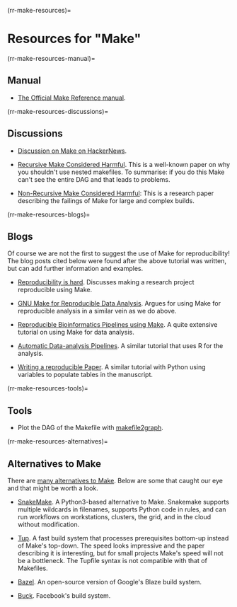 (rr-make-resources)=
# Resources for "Make"

(rr-make-resources-manual)=
## Manual

- [The Official Make Reference
  manual](https://www.gnu.org/software/make/manual/make.html).

(rr-make-resources-discussions)=
## Discussions

- [Discussion on Make on
  HackerNews](https://news.ycombinator.com/item?id=15041986).

- [Recursive Make Considered
  Harmful](http://aegis.sourceforge.net/auug97.pdf). This is a well-known
  paper on why you shouldn't use nested makefiles. To summarise: if you do
  this Make can't see the entire DAG and that leads to problems.

- [Non-Recursive Make Considered
  Harmful](https://www.microsoft.com/en-us/research/wp-content/uploads/2016/03/hadrian.pdf):
  This is a research paper describing the failings of Make for large and
  complex builds.

(rr-make-resources-blogs)=
## Blogs

Of course we are not the first to suggest the use of Make for reproducibility!
The blog posts cited below were found after the above tutorial was written,
but can add further information and examples.

- [Reproducibility is
  hard](https://kbroman.wordpress.com/tag/reproducible-research/). Discusses
  making a research project reproducible using Make.

- [GNU Make for Reproducible Data Analysis](http://zmjones.com/make/). Argues
  for using Make for reproducible analysis in a similar vein as we do above.

- [Reproducible Bioinformatics Pipelines using
  Make](http://byronjsmith.com/make-bml/). A quite extensive tutorial on using
  Make for data analysis.

- [Automatic Data-analysis
  Pipelines](http://stat545.com/automation04_make-activity.html). A similar
  tutorial that uses R for the analysis.

- [Writing a reproducible Paper](http://handbook.datalad.org/en/latest/usecases/reproducible-paper.html#automation-with-existing-tools).
  A similar tutorial with Python using variables to populate tables in the
  manuscript.

(rr-make-resources-tools)=
## Tools

- Plot the DAG of the Makefile with
  [makefile2graph](https://github.com/lindenb/makefile2graph).

(rr-make-resources-alternatives)=
## Alternatives to Make

There are [many alternatives to
Make](https://en.wikipedia.org/wiki/List_of_build_automation_software). Below
are some that caught our eye and that might be worth a look.

- [SnakeMake](https://snakemake.readthedocs.io/en/stable/). A Python3-based
  alternative to Make. Snakemake supports multiple wildcards in filenames,
  supports Python code in rules, and can run workflows on workstations,
  clusters, the grid, and in the cloud without modification.

- [Tup](http://gittup.org/tup/index.html). A fast build system that processes
  prerequisites bottom-up instead of Make's top-down. The speed looks
  impressive and the paper describing it is interesting, but for small
  projects Make's speed will not be a bottleneck. The Tupfile syntax is not
  compatible with that of Makefiles.

- [Bazel](https://www.bazel.build). An open-source version of Google's Blaze
  build system.

- [Buck](https://buckbuild.com/). Facebook's build system.
